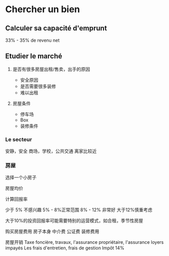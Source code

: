 # Chercher un bien

## Calculer sa capacité d'emprunt

33% - 35% de revenu net

## Etudier le marché

1. 是否有很多房屋出租/售卖，出手的原因
	- 安全原因
	- 是否需要很多装修
	- 难以出租

2. 房屋条件
	- 停车场
	- Box
	- 装修条件


### Le secteur

安静，安全
商场，学校，公共交通
离家比较近

### 房屋

选择一个小房子

房屋均价

计算回报率

少于 5% 不感兴趣
5% - 8%正常范围
8% - 12% 非常好
大于12%慎重考虑

大于10%的投资回报率可能需要特别的运营模式，如合租，季节性房屋

购买房屋费用
房子本身
中介费
公证费
装修费用


房屋开销
Taxe foncière, travaux, l'assurance propriétaire, l'assurance loyers impayés
Les frais d'entretien, frais de gestion 
Impôt 14%
